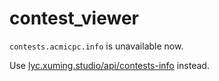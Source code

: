 # contest_viewer

`contests.acmicpc.info` is unavailable now.

Use [lyc.xuming.studio/api/contests-info](https://lyc.xuming.studio/api/contests-info) instead.
